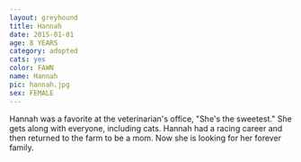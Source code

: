 ```yaml
---
layout: greyhound
title: Hannah
date: 2015-01-01
age: 8 YEARS
category: adopted
cats: yes
color: FAWN
name: Hannah
pic: hannah.jpg
sex: FEMALE
---
```


Hannah was a favorite at the veterinarian's office, "She's the sweetest."  She gets along with everyone, including cats.
Hannah had a racing career and then returned to the farm to be a mom.  Now she is looking for her forever family.
